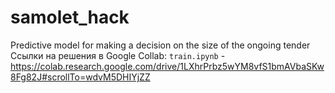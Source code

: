 # samolet_hack
Predictive model for making a decision on the size of the ongoing tender
Ссылки на решения в Google Collab:
`train.ipynb` - https://colab.research.google.com/drive/1LXhrPrbz5wYM8vfS1bmAVbaSKw8Fg82J#scrollTo=wdvM5DHIYjZZ
